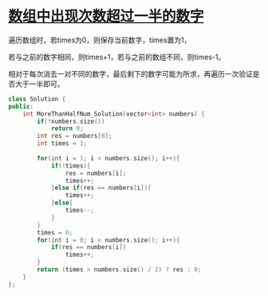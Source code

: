 # [数组中出现次数超过一半的数字](https://www.nowcoder.com/practice/e8a1b01a2df14cb2b228b30ee6a92163?tpId=13&tqId=11181&tPage=2&rp=2&ru=/ta/coding-interviews&qru=/ta/coding-interviews/question-ranking)

遍历数组时，若times为0，则保存当前数字，times置为1，

若与之前的数字相同，则times+1，若与之前的数组不同，则times-1。

相对于每次消去一对不同的数字，最后剩下的数字可能为所求，再遍历一次验证是否大于一半即可。

```c++
class Solution {
public:
    int MoreThanHalfNum_Solution(vector<int> numbers) {
        if(!numbers.size())
            return 0;
        int res = numbers[0];
        int times = 1;
        
        for(int i = 1; i < numbers.size(); i++){
            if(!times){
                res = numbers[i];
                times++;
            }else if(res == numbers[i]){
                times++;
            }else{
                times--;
            }
        }
        times = 0;
        for(int i = 0; i < numbers.size(); i++){
            if(res == numbers[i])
                times++;
        }
        return (times > numbers.size() / 2) ? res : 0;
    }
};
```

